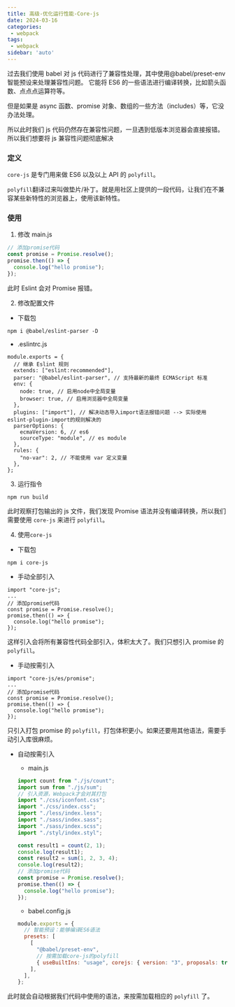 ```yaml
---
title: 高级-优化运行性能-Core-js
date: 2024-03-16
categories: 
 - webpack
tags:
 - webpack
sidebar: 'auto'
---
```



过去我们使用 babel 对 js 代码进行了兼容性处理，其中使用@babel/preset-env 智能预设来处理兼容性问题。
它能将 ES6 的一些语法进行编译转换，比如箭头函数、点点点运算符等。

但是如果是 async 函数、promise 对象、数组的一些方法（includes）等，它没办法处理。

所以此时我们 js 代码仍然存在兼容性问题，一旦遇到低版本浏览器会直接报错。所以我们想要将 js 兼容性问题彻底解决

### 定义
`core-js` 是专门用来做 ES6 以及以上 API 的 `polyfill`。

`polyfill`翻译过来叫做垫片/补丁。就是用社区上提供的一段代码，让我们在不兼容某些新特性的浏览器上，使用该新特性。

### 使用

1. 修改 main.js

```js
// 添加promise代码
const promise = Promise.resolve();
promise.then(() => {
  console.log("hello promise");
});
```

此时 Eslint 会对 Promise 报错。

2. 修改配置文件

- 下载包

```
npm i @babel/eslint-parser -D
```

- .eslintrc.js

```js{4}
module.exports = {
  // 继承 Eslint 规则
  extends: ["eslint:recommended"],
  parser: "@babel/eslint-parser", // 支持最新的最终 ECMAScript 标准
  env: {
    node: true, // 启用node中全局变量
    browser: true, // 启用浏览器中全局变量
  },
  plugins: ["import"], // 解决动态导入import语法报错问题 --> 实际使用eslint-plugin-import的规则解决的
  parserOptions: {
    ecmaVersion: 6, // es6
    sourceType: "module", // es module
  },
  rules: {
    "no-var": 2, // 不能使用 var 定义变量
  },
};
```

3. 运行指令

```
npm run build
```

此时观察打包输出的 js 文件，我们发现 Promise 语法并没有编译转换，所以我们需要使用 `core-js` 来进行 `polyfill`。

4. 使用`core-js`

- 下载包

```
npm i core-js
```

- 手动全部引入

```js{1}
import "core-js";
...
// 添加promise代码
const promise = Promise.resolve();
promise.then(() => {
  console.log("hello promise");
});
```

这样引入会将所有兼容性代码全部引入，体积太大了。我们只想引入 promise 的 `polyfill`。

- 手动按需引入

```js{1}
import "core-js/es/promise";
...
// 添加promise代码
const promise = Promise.resolve();
promise.then(() => {
  console.log("hello promise");
});
```

只引入打包 promise 的 `polyfill`，打包体积更小。如果还要用其他语法，需要手动引入库很麻烦。

- 自动按需引入

  - main.js

  ```js
  import count from "./js/count";
  import sum from "./js/sum";
  // 引入资源，Webpack才会对其打包
  import "./css/iconfont.css";
  import "./css/index.css";
  import "./less/index.less";
  import "./sass/index.sass";
  import "./sass/index.scss";
  import "./styl/index.styl";

  const result1 = count(2, 1);
  console.log(result1);
  const result2 = sum(1, 2, 3, 4);
  console.log(result2);
  // 添加promise代码
  const promise = Promise.resolve();
  promise.then(() => {
    console.log("hello promise");
  });
  ```

  - babel.config.js

  ```js
  module.exports = {
    // 智能预设：能够编译ES6语法
    presets: [
      [
        "@babel/preset-env",
        // 按需加载core-js的polyfill
        { useBuiltIns: "usage", corejs: { version: "3", proposals: true } },
      ],
    ],
  };
  ```

此时就会自动根据我们代码中使用的语法，来按需加载相应的 `polyfill` 了。


